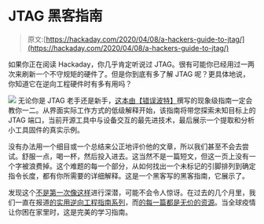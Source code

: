 # JTAG 黑客指南

> 原文:[https://hackaday.com/2020/04/08/a-hackers-guide-to-jtag/](https://hackaday.com/2020/04/08/a-hackers-guide-to-jtag/)

如果你正在阅读 Hackaday，你几乎肯定听说过 JTAG。很有可能你已经用过一两次来刷新一个不守规矩的硬件了。但是你到底有多了解 JTAG 呢？更具体地说，你知道它在逆向工程硬件时有多有用吗？

[![](../Images/d405b39194bbce612234407c4ecc2aa7.png)](https://hackaday.com/wp-content/uploads/2020/04/jtagguide_detail.jpg) 无论你是 JTAG 老手还是新手，[这本由【错误波特】](https://wrongbaud.github.io/posts/jtag-hdd/)撰写的现象级指南一定会教你一二。从界面实际工作方式的低级解释开始，该指南将带您探索未知目标上的 JTAG 端口，当前开源工具中与设备交互的最先进技术，最后展示一个提取和分析小工具固件的真实示例。

没有办法用一个细目或一个总结来公正地评价他的文章，所以我们甚至不会去尝试。舒服一点，喝一杯，然后投入进去。这当然不是一篇短文，但这一页上没有一个字被浪费掉。这个难题的每一个部分，从如何找出一个未标记的引脚排列到确定指令长度，都有你所需要的详细解释。这是一个黑客写的黑客指南，它展示了。

发现这个[不是第一次像这样](https://hackaday.com/2020/02/11/xbox-controller-provides-intro-to-swd-hacking/)进行深潜，可能不会令人惊讶。在过去的几个月里，我们一直在报道[的实用逆向工程指南系列](https://hackaday.com/2020/01/07/poking-around-inside-a-pair-of-classic-gaming-gifts/)，而[的每一篇都是无价的资源](https://hackaday.com/2019/12/06/swapping-the-roms-in-mini-arcade-cabinets/)。当全球疫情让你困在家里时，这是完美的学习指南。